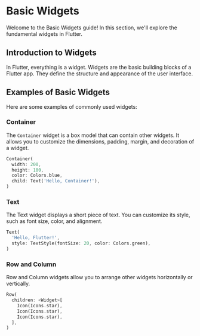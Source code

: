 # Basic Widgets

Welcome to the Basic Widgets guide! In this section, we'll explore the fundamental widgets in Flutter.

## Introduction to Widgets

In Flutter, everything is a widget. Widgets are the basic building blocks of a Flutter app. They define the structure and appearance of the user interface.

## Examples of Basic Widgets

Here are some examples of commonly used widgets:

### Container

The `Container` widget is a box model that can contain other widgets. It allows you to customize the dimensions, padding, margin, and decoration of a widget.

```dart
Container(
  width: 200,
  height: 100,
  color: Colors.blue,
  child: Text('Hello, Container!'),
)
```
### Text
The Text widget displays a short piece of text. You can customize its style, such as font size, color, and alignment.

```dart
Text(
  'Hello, Flutter!',
  style: TextStyle(fontSize: 20, color: Colors.green),
)
```
### Row and Column
Row and Column widgets allow you to arrange other widgets horizontally or vertically.

```dart
Row(
  children: <Widget>[
    Icon(Icons.star),
    Icon(Icons.star),
    Icon(Icons.star),
  ],
)
```
